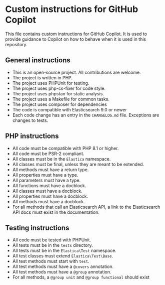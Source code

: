 # Custom instructions for GitHub Copilot

This file contains custom instructions for GitHub Copilot. It is used to provide guidance to Copilot on how to behave when it is used in this repository.

## General instructions

- This is an open-source project. All contributions are welcome.
- The project is written in PHP.
- The project uses PHPUnit for testing.
- The project uses php-cs-fixer for code style.
- The project uses phpstan for static analysis.
- The project uses a Makefile for common tasks.
- The project uses composer for dependencies
- The code is compatible with Elasticsearch 9.0 or newer
- Each code change has an entry in the `CHANGELOG.md` file. Exceptions are changes to tests.


## PHP instructions

- All code must be compatible with PHP 8.1 or higher.
- All code must be PSR-2 compliant.
- All classes must be in the `Elastica` namespace.
- All classes must be final, unless they are meant to be extended.
- All methods must have a return type.
- All properties must have a type.
- All parameters must have a type.
- All functions must have a docblock.
- All classes must have a docblock.
- All properties must have a docblock.
- All methods must have a docblock.
- For all methods that call an Elasticsearch API, a link to the Elasticsearch API docs must exist in the documentation.

## Testing instructions

- All code must be tested with PHPUnit.
- All tests must be in the `tests` directory.
- All tests must be in the `Elastica\Test` namespace.
- All test classes must extend `Elastica\Test\Base`.
- All test methods must start with `test`.
- All test methods must have a `@covers` annotation.
- All test methods must have a `@group` annotation.
- For all methods, a `@group unit` and `@group functional` should exist
